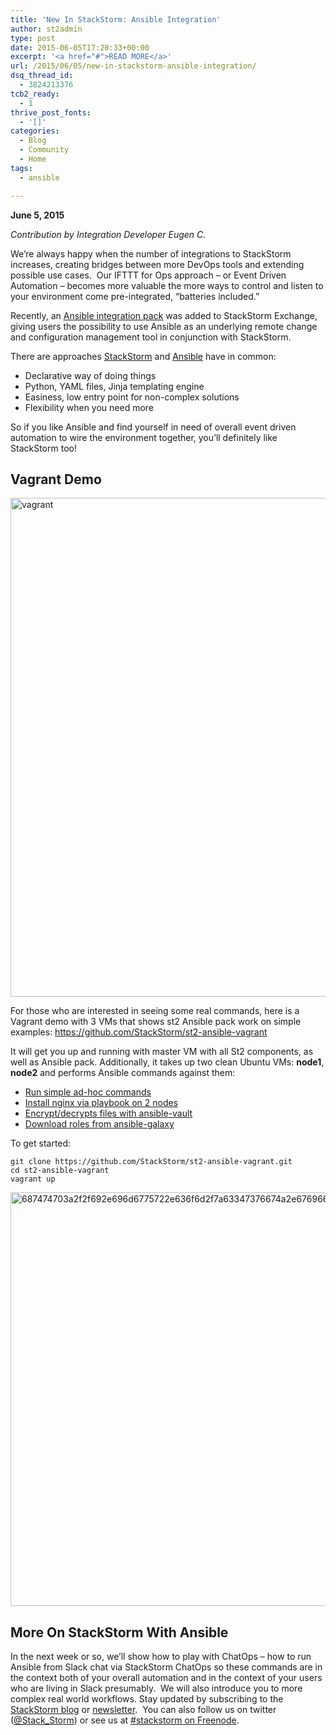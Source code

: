 ```yaml
---
title: 'New In StackStorm: Ansible Integration'
author: st2admin
type: post
date: 2015-06-05T17:28:33+00:00
excerpt: '<a href="#">READ MORE</a>'
url: /2015/06/05/new-in-stackstorm-ansible-integration/
dsq_thread_id:
  - 3824213376
tcb2_ready:
  - 1
thrive_post_fonts:
  - '[]'
categories:
  - Blog
  - Community
  - Home
tags:
  - ansible

---
```

**June 5, 2015**

_Contribution by Integration Developer Eugen C._

We’re always happy when the number of integrations to StackStorm increases, creating bridges between more DevOps tools and extending possible use cases.  Our IFTTT for Ops approach &#8211; or Event Driven Automation &#8211; becomes more valuable the more ways to control and listen to your environment come pre-integrated, “batteries included.”

Recently, an <a href="https://github.com/StackStorm-Exchange/stackstorm-ansible" target="_blank">Ansible integration pack</a> was added to StackStorm Exchange, giving users the possibility to use Ansible as an underlying remote change and configuration management tool in conjunction with StackStorm.

There are approaches <a href="http://stackstorm.com/" target="_blank">StackStorm</a> and <a href="http://ansible.com/" target="_blank">Ansible</a> have in common:

<!--more-->

  * Declarative way of doing things
  * Python, YAML files, Jinja templating engine
  * Easiness, low entry point for non-complex solutions
  * Flexibility when you need more

So if you like Ansible and find yourself in need of overall event driven automation to wire the environment together, you&#8217;ll definitely like StackStorm too!

## **Vagrant Demo**

<img loading="lazy" class="aligncenter size-full wp-image-3493" src="http://stackstorm.com/wp/wp-content/uploads/2015/06/vagrant.png" alt="vagrant" width="975" height="798" srcset="https://stackstorm.com/wp/wp-content/uploads/2015/06/vagrant.png 975w, https://stackstorm.com/wp/wp-content/uploads/2015/06/vagrant-300x246.png 300w" sizes="(max-width: 975px) 100vw, 975px" /> 

For those who are interested in seeing some real commands, here is a Vagrant demo with 3 VMs that shows st2 Ansible pack work on simple examples: <a href="https://github.com/StackStorm/st2-ansible-vagrant" target="_blank">https://github.com/StackStorm/st2-ansible-vagrant</a>

It will get you up and running with master VM with all St2 components, as well as Ansible pack. Additionally, it takes up two clean Ubuntu VMs: **node1**, **node2** and performs Ansible commands against them:

  * <a href="https://github.com/armab/st2-chatops-ansible-vagrant/blob/master/ansible.sh" target="_blank">Run simple ad-hoc commands</a>
  * <a href="https://github.com/armab/st2-chatops-ansible-vagrant/blob/master/ansible-playbook.sh" target="_blank">Install nginx via playbook on 2 nodes</a>
  * <a href="https://github.com/armab/st2-chatops-ansible-vagrant/blob/master/ansible-vault.sh" target="_blank">Encrypt/decrypts files with ansible-vault</a>
  * <a href="https://github.com/armab/st2-chatops-ansible-vagrant/blob/master/ansible-galaxy.sh" target="_blank">Download roles from ansible-galaxy</a>

To get started:

    git clone https://github.com/StackStorm/st2-ansible-vagrant.git
    cd st2-ansible-vagrant
    vagrant up
    

<img loading="lazy" class="aligncenter size-full wp-image-3503" src="http://stackstorm.com/wp/wp-content/uploads/2015/06/687474703a2f2f692e696d6775722e636f6d2f7a63347376674a2e676966.gif" alt="687474703a2f2f692e696d6775722e636f6d2f7a63347376674a2e676966" width="849" height="662" /> 

## 

## **More On StackStorm With Ansible**

In the next week or so, we&#8217;ll show how to play with ChatOps &#8211; how to run Ansible from Slack chat via StackStorm ChatOps so these commands are in the context both of your overall automation and in the context of your users who are living in Slack presumably.  We will also introduce you to more complex real world workflows. Stay updated by subscribing to the <a href="http://feedburner.google.com/fb/a/mailverify?uri=StackstormBlog&loc=en_US" target="_blank">StackStorm blog</a> or <a href="http://stackstorm.com/subscribe-to-newsletter/" target="_blank">newsletter</a>.  You can also follow us on twitter (<a href="https://twitter.com/Stack_Storm" target="_blank">@Stack_Storm</a>) or see us at <a href="http://webchat.freenode.net/?channels=stackstorm" target="_blank">#stackstorm on Freenode</a>.

&nbsp;